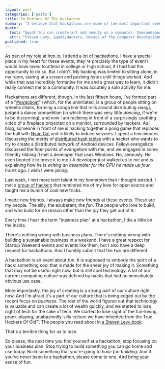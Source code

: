 ```yaml
---
layout: post
categories: ['posts']
title: In Defence Of The Hackathon
summary: "I believe that hackathons are some of the most important events in our community, and I&apos;m afraid they&apos;re going the way of the dinosaur."
quote:
  text: "&quot;You can create art and beauty on a computer. Samson&apos;s music program was an example. But to hackers, the art of the program did not reside in the pleasing sounds emanating from the online speaker. The code of the program held a beauty of its own.&quot;"
  attr: "Steven Levy, &quot;Hackers, Heroes of the Computer Revolution&quot;"
published: true
---
```


As part of [my role](/posts/developer-experience-engineer) at [Iron.io](http://www.iron.io), I attend a lot of hackathons. I have a special place in my heart for these events; they&apos;re precisely the type of event I would have loved to attend in college or high school, if I had had the opportunity to do so. But I didn&apos;t. My hacking was limited to sitting alone, in my room, staring at a screen and pushing bytes until things worked. And while that was incredibly formative for me and a great way to learn, it didn&apos;t really connect me to a community. It was accutely a solo activity for me.

Hackathons are different, though. In the last fifteen hours, I&apos;ve formed part of a &quot;[#swagboat](https://twitter.com/search?q=%23swagboat)&quot; (which, for the uninitiated, is a group of people sitting on wheelie chairs, forming a conga line that rolls around distributing swag), judged a dance competition (in which there was very little _dancing_, if we&apos;re to be discerning), and now I am reclining in front of a surprisingly soothing video of a fireplace projected on a monitor, surrounded by hackers. As I blog, someone in front of me is hacking together a pong game that replaces the ball with [Nyan Cat](http://youtu.be/QH2-TGUlwu4) and is likely to induce seizures. I spent a few minutes discussing the merits of [distributed hash tables](http://secondbit.org/blog/introducing-pastry) with a hacker who wants to try to create a distributed network of Android devices. Fellow evangelists discussed the finer points of evangelism with me, and we engaged in some friendly ribbing (I met a developer that uses Windows. No, seriously. He even booted it to prove it to me.) A developer just walked up to me and is explaining how he is _writing an assembler for the CPU he made up four hours ago_. I wish I were joking.

Last week, I met more tech talent _in my hometown_ than I thought existed. I met a [group of hackers](http://foss.rit.edu) that reminded me of my love for open source and taught me a bunch of cool new tricks.

I made new friends. I always make new friends at these events. These are my people. The silly, the exuberant, the _fun_. The people who love to build, and who build for no reason other than the joy they get out of it.

Every time I hear the term &quot;business plan&quot; at a hackathon, I die a little on the inside.

There&apos;s nothing wrong with business plans. There&apos;s nothing wrong with building a sustainable business in a weekend. I have a great respect for Startup Weekend events and events like them, but I also have a deep respect for hackathons. And I humbly submit that the two are different.

A hackathon is an event about _fun_. It is supposed to embody the spirit of a hack: something cool that is made for the sheer joy of making it. Something that may not be useful right now, but is still cool technology. A lot of our current computing culture was defined by hacks that had no immediately obvious use case.

More importantly, the joy of creating is a strong part of our culture right now. And I&apos;m afraid it&apos;s a part of our culture that is being edged out by the recent focus on _business_. The rest of the world figured out that technology is valuable and can create a lot of wealth quickly, and we started to lose sight of tech for the sake of tech. We started to lose sight of the fun-loving, prank-playing, unabashedly-silly culture we have inherited from the True Hackers Of Old&trade;. The people you read about in [a Steven Levy book](http://amzn.com/1449388396).

That&apos;s a terrible thing for us to lose.

So please, the next time you find yourself at a hackathon, stop focusing on your business plan. Stop trying to build something you can go home and use today. Build something that you&apos;re going to _have fun building_. And if you&apos;ve never been to a hackathon, please come to one. And bring your sense of fun.
